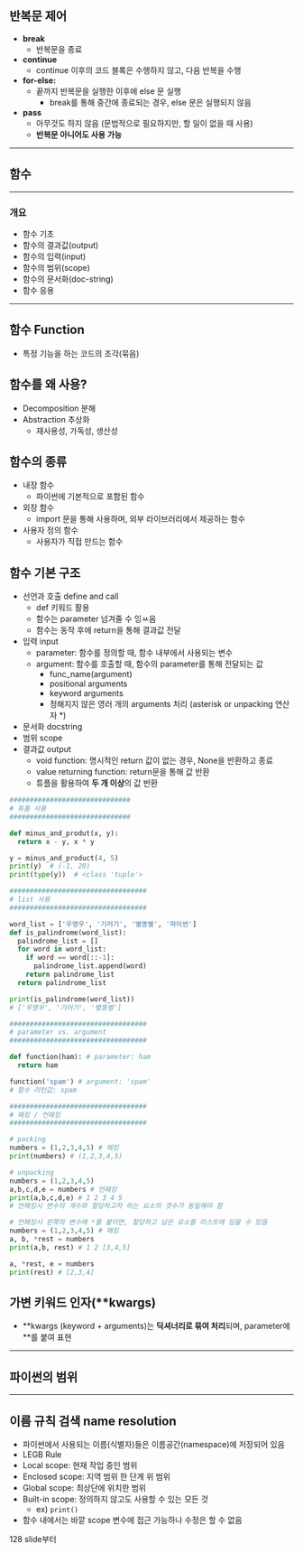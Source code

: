 ## 반복문 제어

- **break**
  - 반복문을 종료
- **continue**
  - continue 이후의 코드 블록은 수행하지 않고, 다음 반복을 수행
- **for-else:**
  - 끝까지 반복문을 실행한 이후에 else 문 실행
    - break를 통해 중간에 종료되는 경우, else 문은 실행되지 않음
- **pass**
  - 아무것도 하지 않음 (문법적으로 필요하지만, 할 일이 없을 때 사용)
  - **반복문 아니어도 사용 가능**

---
## 함수
---

### 개요
- 함수 기초
- 함수의 결과값(output)
- 함수의 입력(input)
- 함수의 범위(scope)
- 함수의 문서화(doc-string)
- 함수 응용

---

## 함수 Function
- 특정 기능을 하는 코드의 조각(묶음)

## 함수를 왜 사용?
- Decomposition 분해
- Abstraction 추상화
  - 재사용성, 가독성, 생산성

## 함수의 종류
- 내장 함수
  - 파이썬에 기본적으로 포함된 함수
- 외장 함수
  - import 문을 통해 사용하며, 외부 라이브러리에서 제공하는 함수
- 사용자 정의 함수 
  - 사용자가 직접 만드는 함수

## 함수 기본 구조
- 선언과 호출 define and call
  - def 키워드 활용
  - 함수는 parameter 넘겨줄 수 잉ㅆ음
  - 함수는 동작 후에 return을 통해 결과값 전달
- 입력 input
  - parameter: 함수를 정의할 때, 함수 내부에서 사용되는 변수
  - argument: 함수를 호출할 때, 함수의 parameter를 통해 전달되는 값 
    - func_name(argument)
    - positional arguments
    - keyword arguments
    - 정해지지 않은 영러 개의 arguments 처리 (asterisk or unpacking 연산자 *)
- 문서화 docstring
- 범위 scope
- 결과값 output
  - void function: 명시적인 return 값이 없는 경우, None을 반환하고 종료
  - value returning function: return문을 통해 값 반환
  - 튜플을 활용하여 **두 개 이상**의 값 반환 

```python
##############################
# 튜플 사용
##############################

def minus_and_produt(x, y):
  return x - y, x * y

y = minus_and_product(4, 5)
print(y)  # (-1, 20)
print(type(y))  # <class 'tuple'>

```

```python
##################################
# list 사용
##################################

word_list = ['우영우', '기러기', '별똥별', '파이썬']
def is_palindrome(word_list):
  palindrome_list = []
  for word in word_list:
    if word == word[::-1]:
      palindrome_list.append(word)
    return palindrome_list
  return palindrome_list

print(is_palindrome(word_list))
# ['우영우', '기러기', '별똥별']
```

```python
##################################
# parameter vs. argument
##################################

def function(ham): # parameter: ham
  return ham

function('spam') # argument: 'spam'
# 함수 리턴값: spam
```

```python
##################################
# 패킹 / 언패킹
##################################

# packing
numbers = (1,2,3,4,5) # 패킹
print(numbers) # (1,2,3,4,5)

# unpacking
numbers = (1,2,3,4,5)
a,b,c,d,e = numbers # 언패킹
print(a,b,c,d,e) # 1 2 3 4 5
# 언패킹시 변수의 개수와 할당하고자 하는 요소의 갯수가 동일해야 함

# 언패킹시 왼쪽의 변수에 *를 붙이면, 할당하고 남은 요소를 리스트에 담을 수 있음
numbers = (1,2,3,4,5) # 패킹
a, b, *rest = numbers 
print(a,b, rest) # 1 2 [3,4,5]

a, *rest, e = numbers
print(rest) # [2,3,4]
```

## 가변 키워드 인자(**kwargs)
- \*\*kwargs (keyword + arguments)는 **딕셔너리로 묶여 처리**되며, parameter에 \*\*를 붙여 표현 

--- 

## 파이썬의 범위

---

## 이름 규칙 검색 name resolution

- 파이썬에서 사용되는 이름(식별자)들은 이름공간(namespace)에 저장되어 있음
- LEGB Rule
- Local scope: 현재 작업 중인 범위
- Enclosed scope: 지역 범위 한 단계 위 범위
- Global scope: 최상단에 위치한 범위
- Built-in scope: 정의하지 않고도 사용할 수 있는 모든 것 
  - ex) `print()`
- 함수 내에서는 바깥 scope 변수에 접근 가능하나 수정은 할 수 없음

128 slide부터
